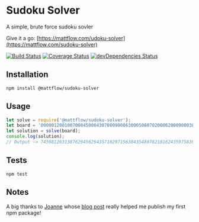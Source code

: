Sudoku Solver
=============

A simple, brute force sudoku sovler

Give it a go: [https://mattflow.com/udoku-solver](https://mattflow.com/sudoku-solver)

[![Build Status](https://travis-ci.org/mattflow/sudoku-solver.svg?branch=master)](https://travis-ci.org/mattflow/sudoku-solver)
[![Coverage Status](https://coveralls.io/repos/github/mattflow/sudoku-solver/badge.svg?branch=master)](https://coveralls.io/github/mattflow/sudoku-solver?branch=master)
[![devDependencies Status](https://david-dm.org/mattflow/sudoku-solver/dev-status.svg)](https://david-dm.org/mattflow/sudoku-solver?type=dev)

## Installation

  `npm install @mattflow/sudoku-solver`

## Usage

```js
let solve = require('@mattflow/sudoku-solver');
let board = '000001200100700045000430700090006300050807020006200090003019000970004006002500000';
let solution = solve(board);
console.log(solution);
// Output -> 745981263138762945629435718297156384354897621816243597583619472971324856462578139
```

## Tests
  `npm test`

## Notes
A big thanks to [Joanne](https://medium.com/@jdaudier) whose [blog post](https://medium.com/@jdaudier/how-to-create-and-publish-your-first-node-js-module-444e7585b738#.pr1bgk2mq)
really helped me publish my first npm package!
